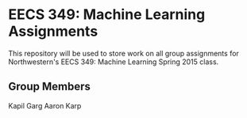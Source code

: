 # EECS 349: Machine Learning Assignments
This repository will be used to store work on all group assignments for Northwestern's EECS 349: Machine Learning Spring 2015 class. 

## Group Members
Kapil Garg
Aaron Karp
